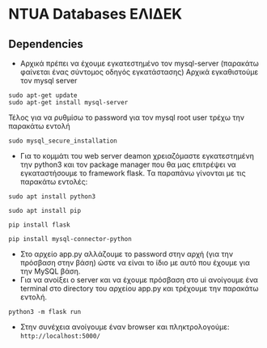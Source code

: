# NTUA Databases ΕΛΙΔΕΚ

## Dependencies
- Αρχικά πρέπει να έχουμε εγκατεστημένο τον mysql-server (παρακάτω φαίνεται ένας σύντομος οδηγός εγκατάστασης)
Αρχικά εγκαθιστούμε τον mysql server
```
sudo apt-get update
sudo apt-get install mysql-server
```
Τέλος για να ρυθμίσω το password για τον mysql root user τρέχω την παρακάτω εντολή
```
sudo mysql_secure_installation
```
- Για το κομμάτι του web server deamon χρειαζόμαστε εγκατεστημένη την python3 και τον package manager που θα μας επιτρέψει να εγκαταστήσουμε το framework flask. Τα παραπάνω γίνονται με τις παρακάτω εντολές:
```
sudo apt install python3
```
```
sudo apt install pip
```
```
pip install flask
```
```
pip install mysql-connector-python
```
- Στο αρχείο app.py αλλάζουμε το password στην αρχή (για την πρόσβαση στην βάση) ώστε να είναι το ίδιο με αυτό που έχουμε για την MySQL βάση.
- Για να ανοίξει ο server και να έχουμε πρόσβαση στο ui ανοίγουμε ένα terminal στο directory του αρχείου app.py και τρέχουμε την παρακάτω εντολή.
```
python3 -m flask run
```
- Στην συνέχεια ανοίγουμε έναν browser και πληκτρολογούμε: 
`http://localhost:5000/ `


